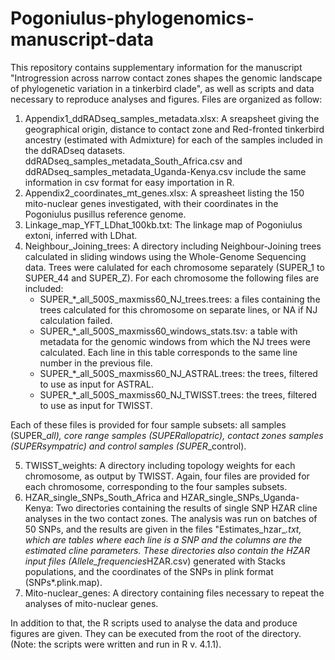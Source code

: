 # Pogoniulus-phylogenomics-manuscript-data

This repository contains supplementary information for the manuscript "Introgression across narrow contact zones shapes the genomic landscape of phylogenetic variation in a tinkerbird clade", as well as scripts and data necessary to reproduce analyses and figures.
Files are organized as follow:
1. Appendix1_ddRADseq_samples_metadata.xlsx: A sreapsheet giving the geographical origin, distance to contact zone and Red-fronted tinkerbird ancestry (estimated with Admixture) for each of the samples included in the ddRADseq datasets. ddRADseq_samples_metadata_South_Africa.csv and ddRADseq_samples_metadata_Uganda-Kenya.csv include the same information in csv format for easy importation in R.
2. Appendix2_coordinates_mt_genes.xlsx: A spreasheet listing the 150 mito-nuclear genes investigated, with their coordinates in the Pogoniulus pusillus reference genome.
3. Linkage_map_YFT_LDhat_100kb.txt: The linkage map of Pogoniulus extoni, inferred with LDhat.
4. Neighbour_Joining_trees: A directory including Neighbour-Joining trees calculated in sliding windows using the Whole-Genome Sequencing data. Trees were calulated for each chromosome separately (SUPER_1 to SUPER_44 and SUPER_Z). For each chromosome the following files are included:
   * SUPER_\*_all_500S_maxmiss60_NJ_trees.trees: a files containing the trees calculated for this chromosome on separate lines, or NA if NJ calculation failed.
   * SUPER_*_all_500S_maxmiss60_windows_stats.tsv: a table with metadata for the genomic windows from which the NJ trees were calculated. Each line in this table corresponds to the same line number in the previous file.
   * SUPER_*_all_500S_maxmiss60_NJ_ASTRAL.trees: the trees, filtered to use as input for ASTRAL.
   * SUPER_*_all_500S_maxmiss60_NJ_TWISST.trees: the trees, filtered to use as input for TWISST.
     
Each of these files is provided for four sample subsets: all samples (SUPER_*_all), core range samples (SUPER_*_allopatric), contact zones samples (SUPER_*_sympatric) and control samples (SUPER_*_control).

5. TWISST_weights: A directory including topology weights for each chromosome, as output by TWISST. Again, four files are provided for each chromosome, corresponding to the four samples subsets.
6. HZAR_single_SNPs_South_Africa and HZAR_single_SNPs_Uganda-Kenya: Two directories containing the results of single SNP HZAR cline analyses in the two contact zones. The analysis was run on batches of 50 SNPs, and the results are given in the files "Estimates_hzar_*.txt, which are tables where each line is a SNP and the columns are the estimated cline parameters. These directories also contain the HZAR input files (Allele_frequencies*HZAR.csv) generated with Stacks populations, and the coordinates of the SNPs in plink format (SNPs*.plink.map).
7. Mito-nuclear_genes: A directory containing files necessary to repeat the analyses of mito-nuclear genes.

In addition to that, the R scripts used to analyse the data and produce figures are given. They can be executed from the root of the directory. (Note: the scripts were written and run in R v. 4.1.1). 
